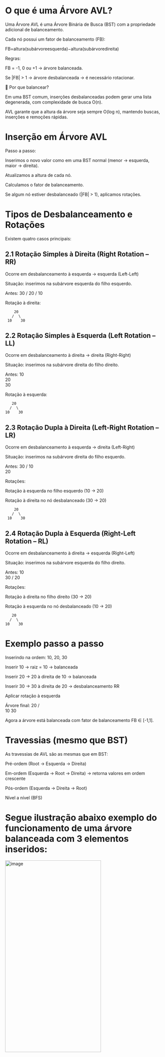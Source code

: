 # O que é uma Árvore AVL?

Uma Árvore AVL é uma Árvore Binária de Busca (BST) com a propriedade adicional de balanceamento.

Cada nó possui um fator de balanceamento (FB):

FB=altura(subárvoreesquerda)−altura(subárvoredireita)

Regras:

FB = -1, 0 ou +1 → árvore balanceada.

Se |FB| > 1 → árvore desbalanceada → é necessário rotacionar.

🔹 Por que balancear?

Em uma BST comum, inserções desbalanceadas podem gerar uma lista degenerada, com complexidade de busca O(n).

AVL garante que a altura da árvore seja sempre O(log n), mantendo buscas, inserções e remoções rápidas.

# Inserção em Árvore AVL

Passo a passo:

Inserimos o novo valor como em uma BST normal (menor → esquerda, maior → direita).

Atualizamos a altura de cada nó.

Calculamos o fator de balanceamento.

Se algum nó estiver desbalanceado (|FB| > 1), aplicamos rotações.

# Tipos de Desbalanceamento e Rotações

Existem quatro casos principais:

## 2.1 Rotação Simples à Direita (Right Rotation – RR)

Ocorre em desbalanceamento à esquerda → esquerda (Left-Left)

Situação: inserimos na subárvore esquerda do filho esquerdo.

Antes:
        30
       /
     20
    /
  10


Rotação à direita:

        20
       /  \
     10    30

## 2.2 Rotação Simples à Esquerda (Left Rotation – LL)

Ocorre em desbalanceamento à direita → direita (Right-Right)

Situação: inserimos na subárvore direita do filho direito.

Antes:
    10
      \
       20
         \
         30


Rotação à esquerda:

       20
      /  \
    10    30

## 2.3 Rotação Dupla à Direita (Left-Right Rotation – LR)

Ocorre em desbalanceamento à esquerda → direita (Left-Right)

Situação: inserimos na subárvore direita do filho esquerdo.

Antes:
       30
      /
    10
      \
      20


Rotações:

Rotação à esquerda no filho esquerdo (10 → 20)

Rotação à direita no nó desbalanceado (30 → 20)

        20
       /  \
     10    30

## 2.4 Rotação Dupla à Esquerda (Right-Left Rotation – RL)

Ocorre em desbalanceamento à direita → esquerda (Right-Left)

Situação: inserimos na subárvore esquerda do filho direito.

Antes:
    10
      \
       30
      /
    20


Rotações:

Rotação à direita no filho direito (30 → 20)

Rotação à esquerda no nó desbalanceado (10 → 20)

       20
      /  \
    10    30

# Exemplo passo a passo

Inserindo na ordem: 10, 20, 30

Inserir 10 → raiz = 10 → balanceada

Inserir 20 → 20 à direita de 10 → balanceada

Inserir 30 → 30 à direita de 20 → desbalanceamento RR

Aplicar rotação à esquerda

Árvore final:
       20
      /  \
    10    30


Agora a árvore está balanceada com fator de balanceamento FB ∈ [-1,1].

# Travessias (mesmo que BST)

As travessias de AVL são as mesmas que em BST:

Pré-ordem (Root → Esquerda → Direita)

Em-ordem (Esquerda → Root → Direita) → retorna valores em ordem crescente

Pós-ordem (Esquerda → Direita → Root)

Nível a nível (BFS)

# Segue ilustração abaixo exemplo do funcionamento de uma árvore balanceada com 3 elementos inseridos:

<img width="310" height="619" alt="image" src="https://github.com/user-attachments/assets/7ac91274-ddcb-40a2-bbd0-e0a435fcfc2e" />

